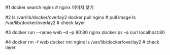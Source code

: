 #1
docker search nginx # nginx 이미지 찾기 

#2 
ls /var/lib/docker/overlay2
docker pull nginx # pull image
ls /var/lib/docker/overlay2 # check layer

#3
docker run --name web –d –p 80:80 nginx
docker ps –a 
curl localhost:80

#4
docker rm -f web
docker rmi nginx
ls /var/lib/docker/overlay2 # check layer 

